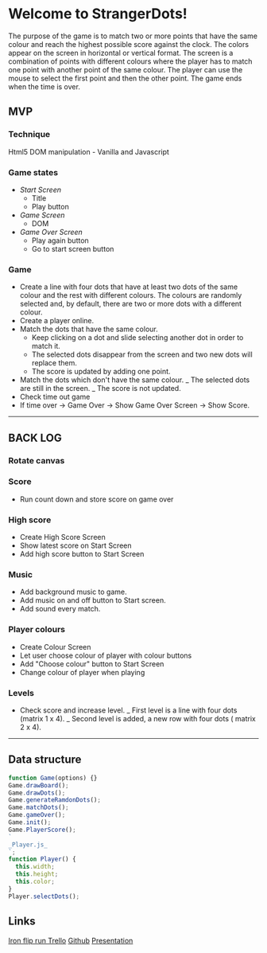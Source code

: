 # Welcome to StrangerDots!

The purpose of the game is to match two or more points that have the same colour and reach the highest possible score against the clock.
The colors appear on the screen in horizontal or vertical format.
The screen is a combination of points with different colours where the player has to match one point with another point of the same colour.
The player can use the mouse to select the first point and then the other point.
The game ends when the time is over.

## MVP

### Technique

Html5 DOM manipulation - Vanilla and Javascript

### Game states

- _Start Screen_
  - Title
  - Play button
- _Game Screen_
  - DOM
- _Game Over Screen_
  - Play again button
  - Go to start screen button

### Game

- Create a line with four dots that have at least two dots of the same colour and the rest with different colours. The colours are randomly selected and, by default, there are two or more dots with a different colour.
- Create a player online.
- Match the dots that have the same colour.
  - Keep clicking on a dot and slide selecting another dot in order to match it.
  - The selected dots disappear from the screen and two new dots will replace them.
  - The score is updated by adding one point.
- Match the dots which don't have the same colour.
  _ The selected dots are still in the screen.
  _ The score is not updated.
- Check time out game
- If time over -> Game Over -> Show Game Over Screen -> Show Score.

---

## BACK LOG

### Rotate canvas

### Score

- Run count down and store score on game over

### High score

- Create High Score Screen
- Show latest score on Start Screen
- Add high score button to Start Screen

### Music

- Add background music to game.
- Add music on and off button to Start screen.
- Add sound every match.

### Player colours

- Create Colour Screen
- Let user choose colour of player with colour buttons
- Add "Choose colour" button to Start Screen
- Change colour of player when playing

### Levels

- Check score and increase level.
  _ First level is a line with four dots (matrix 1 x 4).
  _ Second level is added, a new row with four dots ( matrix 2 x 4).

---

## Data structure

```js
function Game(options) {}
Game.drawBoard();
Game.drawDots();
Game.generateRamdonDots();
Game.matchDots();
Game.gameOver();
Game.init();
Game.PlayerScore();
`
_Player.js_
`;
function Player() {
  this.width;
  this.height;
  this.color;
}
Player.selectDots();
```

## Links

[Iron flip run Trello](https://trello.com/b/pj81BuC3/irondots)
[Github](https://github.com/msallito510/IronDots)
[Presentation](https://slides.com/marcebcn/irondots/#/)
